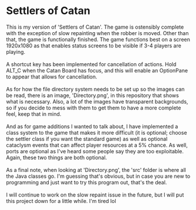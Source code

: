<h1>Settlers of Catan</h1>
This is my version of 'Settlers of Catan'. The game is ostensibly complete with the exception of slow repainting when the robber is moved. Other than that, the game is functionally finished. The game functions best on a screen 1920x1080 as that enables status screens to be visible if 3-4 players are playing.
<br><br>A shortcut key has been implemented for cancellation of actions. Hold ALT_C when the Catan Board has focus, and this will enable an OptionPane to appear that allows for cancellation.
<br><br>As for how the file directory system needs to be set up so the images can be read, there is an image, 'Directory.png', in this repository that shows what is necessary. Also, a lot of the images have transparent backgrounds, so if you decide to mess with them to get them to have a more complete feel, keep that in mind.
<br><br>And as for game additions I wanted to talk about, I have implemented a class system to the game that makes it more difficult (it is optional; choose the settler class if you want the standard game) as well as optional cataclysm events that can affect player resources at a 5% chance. As well, ports are optional as I've heard some people say they are too exploitable. Again, these two things are both optional.
<br><br>As a final note, when looking at 'Directory.png', the 'src' folder is where all the Java classes go. I'm guessing that's obvious, but in case you are new to programming and just want to try this program out, that's the deal.
<br><br>I will continue to work on the slow repaint issue in the future, but I will put this project down for a little while. I'm tired lol
